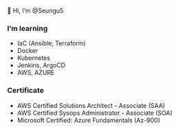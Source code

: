👋 Hi, I’m @Seungu5

### I’m  learning
- IaC (Ansible, Terraform)
- Docker
- Kubernetes
- Jenkins, ArgoCD
- AWS, AZURE

### Certificate 
- AWS Certified Solutions Architect - Associate (SAA)<br>
- AWS Certified Sysops Administrator - Associate (SOA)<br>
- Microsoft Certified: Azure Fundamentals (Az-900) <br>
